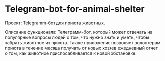 # Telegram-bot-for-animal-shelter
Проект:
Telegramm-бот для приюта животных.

Описание функционала:
Телеграмм-бот, который может отвечать на популярные вопросы людей о том, что нужно знать и уметь, чтобы забрать животное из приюта.
Также приложение позволяет волонтерам приюта в течение месяца получать от новых хозяев ежедневный отчет о том, как животное приспосабливается к новой обстановке. 
